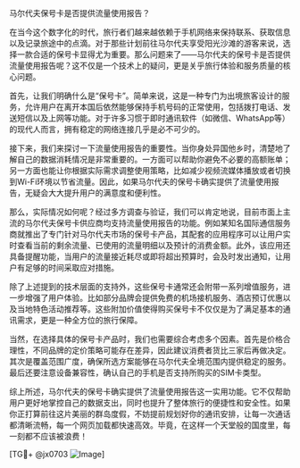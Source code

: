 马尔代夫保号卡是否提供流量使用报告？

在当今这个数字化的时代，旅行者们越来越依赖于手机网络来保持联系、获取信息以及记录旅途中的点滴。对于那些计划前往马尔代夫享受阳光沙滩的游客来说，选择一款合适的保号卡显得尤为重要。那么问题来了——马尔代夫的保号卡是否提供流量使用报告呢？这不仅是一个技术上的疑问，更是关乎旅行体验和服务质量的核心问题。

首先，让我们明确什么是“保号卡”。简单来说，这是一种专门为出境旅客设计的服务，允许用户在离开本国后依然能够保持手机号码的正常使用，包括拨打电话、发送短信以及上网等功能。对于许多习惯于即时通讯软件（如微信、WhatsApp等）的现代人而言，拥有稳定的网络连接几乎是必不可少的。

接下来，我们来探讨一下流量使用报告的重要性。当你身处异国他乡时，清楚地了解自己的数据消耗情况是非常重要的。一方面可以帮助你避免不必要的高额账单；另一方面也能让你根据实际需求调整使用策略，比如减少视频流媒体播放或者切换到Wi-Fi环境以节省流量。因此，如果马尔代夫的保号卡确实提供了流量使用报告，无疑会大大提升用户的满意度和便利性。

那么，实际情况如何呢？经过多方调查与验证，我们可以肯定地说，目前市面上主流的马尔代夫保号卡供应商均支持流量使用报告的功能。例如某知名国际通信服务商就推出了专门针对马尔代夫市场的保号卡产品，其配套的应用程序可以让用户实时查看当前的剩余流量、已使用的流量明细以及预计的消费金额。此外，该应用还具备提醒功能，当用户的流量接近耗尽或即将超出预算时，会及时发出通知，让用户有足够的时间采取应对措施。

除了上述提到的技术层面的支持外，这些保号卡通常还会附带一系列增值服务，进一步增强了用户体验。比如部分品牌会提供免费的机场接机服务、酒店预订优惠以及当地特色活动推荐等。这些附加价值使得购买保号卡不仅仅是为了满足基本的通讯需求，更是一种全方位的旅行保障。

当然，在选择具体的保号卡产品时，我们也需要综合考虑多个因素。首先是价格合理性，不同品牌的定价策略可能存在差异，因此建议消费者货比三家后再做决定。其次是覆盖范围广度，确保所选方案能够在马尔代夫全境范围内提供稳定的服务。最后还要注意设备兼容性，确认自己的手机是否支持所购买的SIM卡类型。

综上所述，马尔代夫的保号卡确实提供了流量使用报告这一实用功能。它不仅帮助用户更好地掌控自己的数据支出，同时也提升了整体旅行的便捷性和安全性。如果你正打算前往这片美丽的群岛度假，不妨提前规划好你的通讯安排，让每一次通话都清晰流畅，每一个网页加载都快速高效。毕竟，在这样一个天堂般的国度里，每一刻都不应该被浪费！

[TG💪+ @jx0703 ![Image](https://github.com/user-attachments/assets/dbca1d08-cadb-493c-b0ec-ad6f7a83f270)]